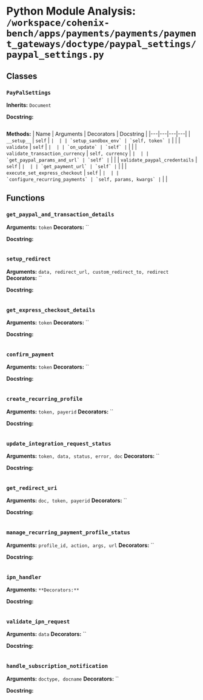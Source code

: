 # Python Module Analysis: `/workspace/cohenix-bench/apps/payments/payments/payment_gateways/doctype/paypal_settings/paypal_settings.py`

## Classes

### `PayPalSettings`
**Inherits:** `Document`


**Docstring:**
```

```

**Methods:**
| Name | Arguments | Decorators | Docstring |
|---|---|---|---|
| `__setup__` | `self` | `` |  |
| `setup_sandbox_env` | `self, token` | `` |  |
| `validate` | `self` | `` |  |
| `on_update` | `self` | `` |  |
| `validate_transaction_currency` | `self, currency` | `` |  |
| `get_paypal_params_and_url` | `self` | `` |  |
| `validate_paypal_credentails` | `self` | `` |  |
| `get_payment_url` | `self` | `` |  |
| `execute_set_express_checkout` | `self` | `` |  |
| `configure_recurring_payments` | `self, params, kwargs` | `` |  |





## Functions

### `get_paypal_and_transaction_details`
**Arguments:** `token`
**Decorators:** ``

**Docstring:**
```

```
### `setup_redirect`
**Arguments:** `data, redirect_url, custom_redirect_to, redirect`
**Decorators:** ``

**Docstring:**
```

```
### `get_express_checkout_details`
**Arguments:** `token`
**Decorators:** ``

**Docstring:**
```

```
### `confirm_payment`
**Arguments:** `token`
**Decorators:** ``

**Docstring:**
```

```
### `create_recurring_profile`
**Arguments:** `token, payerid`
**Decorators:** ``

**Docstring:**
```

```
### `update_integration_request_status`
**Arguments:** `token, data, status, error, doc`
**Decorators:** ``

**Docstring:**
```

```
### `get_redirect_uri`
**Arguments:** `doc, token, payerid`
**Decorators:** ``

**Docstring:**
```

```
### `manage_recurring_payment_profile_status`
**Arguments:** `profile_id, action, args, url`
**Decorators:** ``

**Docstring:**
```

```
### `ipn_handler`
**Arguments:** ``
**Decorators:** ``

**Docstring:**
```

```
### `validate_ipn_request`
**Arguments:** `data`
**Decorators:** ``

**Docstring:**
```

```
### `handle_subscription_notification`
**Arguments:** `doctype, docname`
**Decorators:** ``

**Docstring:**
```

```

